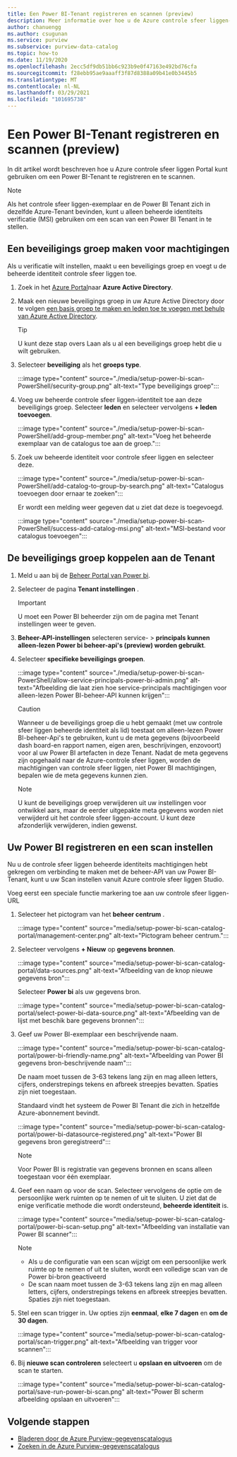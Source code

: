 ```yaml
---
title: Een Power BI-Tenant registreren en scannen (preview)
description: Meer informatie over hoe u de Azure controle sfeer liggen-Portal kunt gebruiken om een Power BI-Tenant te registreren en te scannen.
author: chanuengg
ms.author: csugunan
ms.service: purview
ms.subservice: purview-data-catalog
ms.topic: how-to
ms.date: 11/19/2020
ms.openlocfilehash: 2ecc5df9db51bb6c923b9e0f47163e492bd76cfa
ms.sourcegitcommit: f28ebb95ae9aaaff3f87d8388a09b41e0b3445b5
ms.translationtype: MT
ms.contentlocale: nl-NL
ms.lasthandoff: 03/29/2021
ms.locfileid: "101695738"
---
```

# <a name="register-and-scan-a-power-bi-tenant-preview"></a>Een Power BI-Tenant registreren en scannen (preview)

In dit artikel wordt beschreven hoe u Azure controle sfeer liggen Portal kunt gebruiken om een Power BI-Tenant te registreren en te scannen.

> [!Note]
> Als het controle sfeer liggen-exemplaar en de Power BI Tenant zich in dezelfde Azure-Tenant bevinden, kunt u alleen beheerde identiteits verificatie (MSI) gebruiken om een scan van een Power BI Tenant in te stellen. 

## <a name="create-a-security-group-for-permissions"></a>Een beveiligings groep maken voor machtigingen

Als u verificatie wilt instellen, maakt u een beveiligings groep en voegt u de beheerde identiteit controle sfeer liggen toe.

1. Zoek in het [Azure Portal](https://portal.azure.com)naar **Azure Active Directory**.
1. Maak een nieuwe beveiligings groep in uw Azure Active Directory door te volgen [een basis groep te maken en leden toe te voegen met behulp van Azure Active Directory](../active-directory/fundamentals/active-directory-groups-create-azure-portal.md).

    > [!Tip]
    > U kunt deze stap overs Laan als u al een beveiligings groep hebt die u wilt gebruiken.

1. Selecteer **beveiliging** als het **groeps type**.

    :::image type="content" source="./media/setup-power-bi-scan-PowerShell/security-group.png" alt-text="Type beveiligings groep":::

1. Voeg uw beheerde controle sfeer liggen-identiteit toe aan deze beveiligings groep. Selecteer **leden** en selecteer vervolgens **+ leden toevoegen**.

    :::image type="content" source="./media/setup-power-bi-scan-PowerShell/add-group-member.png" alt-text="Voeg het beheerde exemplaar van de catalogus toe aan de groep.":::

1. Zoek uw beheerde identiteit voor controle sfeer liggen en selecteer deze.

    :::image type="content" source="./media/setup-power-bi-scan-PowerShell/add-catalog-to-group-by-search.png" alt-text="Catalogus toevoegen door ernaar te zoeken":::

    Er wordt een melding weer gegeven dat u ziet dat deze is toegevoegd.

    :::image type="content" source="./media/setup-power-bi-scan-PowerShell/success-add-catalog-msi.png" alt-text="MSI-bestand voor catalogus toevoegen":::

## <a name="associate-the-security-group-with-the-tenant"></a>De beveiligings groep koppelen aan de Tenant

1. Meld u aan bij de [Beheer Portal van Power bi](https://app.powerbi.com/admin-portal/tenantSettings).
1. Selecteer de pagina **Tenant instellingen** .

    > [!Important]
    > U moet een Power BI beheerder zijn om de pagina met Tenant instellingen weer te geven.

1. **Beheer-API-instellingen** selecteren service-  >  **principals kunnen alleen-lezen Power bi beheer-api's (preview) worden gebruikt**.
1. Selecteer **specifieke beveiligings groepen**.

    :::image type="content" source="./media/setup-power-bi-scan-PowerShell/allow-service-principals-power-bi-admin.png" alt-text="Afbeelding die laat zien hoe service-principals machtigingen voor alleen-lezen Power BI-beheer-API kunnen krijgen":::

    > [!Caution]
    > Wanneer u de beveiligings groep die u hebt gemaakt (met uw controle sfeer liggen beheerde identiteit als lid) toestaat om alleen-lezen Power BI-beheer-Api's te gebruiken, kunt u de meta gegevens (bijvoorbeeld dash board-en rapport namen, eigen aren, beschrijvingen, enzovoort) voor al uw Power BI artefacten in deze Tenant. Nadat de meta gegevens zijn opgehaald naar de Azure-controle sfeer liggen, worden de machtigingen van controle sfeer liggen, niet Power BI machtigingen, bepalen wie de meta gegevens kunnen zien.

    > [!Note]
    > U kunt de beveiligings groep verwijderen uit uw instellingen voor ontwikkel aars, maar de eerder uitgepakte meta gegevens worden niet verwijderd uit het controle sfeer liggen-account. U kunt deze afzonderlijk verwijderen, indien gewenst.

## <a name="register-your-power-bi-and-set-up-a-scan"></a>Uw Power BI registreren en een scan instellen

Nu u de controle sfeer liggen beheerde identiteits machtigingen hebt gekregen om verbinding te maken met de beheer-API van uw Power BI-Tenant, kunt u uw Scan instellen vanuit Azure controle sfeer liggen Studio.

Voeg eerst een speciale functie markering toe aan uw controle sfeer liggen-URL 

1. Selecteer het pictogram van het **beheer centrum** .

    :::image type="content" source="media/setup-power-bi-scan-catalog-portal/management-center.png" alt-text="Pictogram beheer centrum.":::

1. Selecteer vervolgens **+ Nieuw** op **gegevens bronnen**.

    :::image type="content" source="media/setup-power-bi-scan-catalog-portal/data-sources.png" alt-text="Afbeelding van de knop nieuwe gegevens bron":::

    Selecteer **Power bi** als uw gegevens bron.

    :::image type="content" source="media/setup-power-bi-scan-catalog-portal/select-power-bi-data-source.png" alt-text="Afbeelding van de lijst met beschik bare gegevens bronnen":::

3. Geef uw Power BI-exemplaar een beschrijvende naam.

    :::image type="content" source="media/setup-power-bi-scan-catalog-portal/power-bi-friendly-name.png" alt-text="Afbeelding van Power BI gegevens bron-beschrijvende naam":::

    De naam moet tussen de 3-63 tekens lang zijn en mag alleen letters, cijfers, onderstrepings tekens en afbreek streepjes bevatten.  Spaties zijn niet toegestaan.

    Standaard vindt het systeem de Power BI Tenant die zich in hetzelfde Azure-abonnement bevindt.

    :::image type="content" source="media/setup-power-bi-scan-catalog-portal/power-bi-datasource-registered.png" alt-text="Power BI gegevens bron geregistreerd":::

    > [!Note]
    > Voor Power BI is registratie van gegevens bronnen en scans alleen toegestaan voor één exemplaar.


4. Geef een naam op voor de scan. Selecteer vervolgens de optie om de persoonlijke werk ruimten op te nemen of uit te sluiten. U ziet dat de enige verificatie methode die wordt ondersteund, **beheerde identiteit** is.

    :::image type="content" source="media/setup-power-bi-scan-catalog-portal/power-bi-scan-setup.png" alt-text="Afbeelding van installatie van Power BI scanner":::

    > [!Note]
    > * Als u de configuratie van een scan wijzigt om een persoonlijke werk ruimte op te nemen of uit te sluiten, wordt een volledige scan van de Power bi-bron geactiveerd
    > * De scan naam moet tussen de 3-63 tekens lang zijn en mag alleen letters, cijfers, onderstrepings tekens en afbreek streepjes bevatten. Spaties zijn niet toegestaan.

5. Stel een scan trigger in. Uw opties zijn **eenmaal**, **elke 7 dagen** en **om de 30 dagen**.

    :::image type="content" source="media/setup-power-bi-scan-catalog-portal/scan-trigger.png" alt-text="Afbeelding van trigger voor scannen":::

6. Bij **nieuwe scan controleren** selecteert u **opslaan en uitvoeren** om de scan te starten.

    :::image type="content" source="media/setup-power-bi-scan-catalog-portal/save-run-power-bi-scan.png" alt-text="Power BI scherm afbeelding opslaan en uitvoeren":::

## <a name="next-steps"></a>Volgende stappen

- [Bladeren door de Azure Purview-gegevenscatalogus](how-to-browse-catalog.md)
- [Zoeken in de Azure Purview-gegevenscatalogus](how-to-search-catalog.md)

